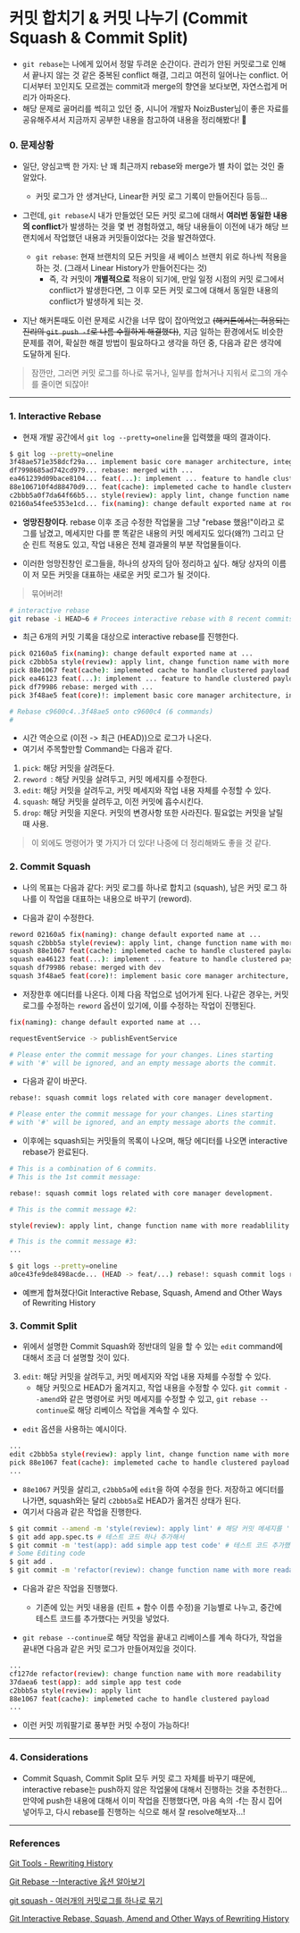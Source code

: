 # 커밋 합치기 & 커밋 나누기 (Commit Squash & Commit Split)

- `git rebase`는 나에게 있어서 정말 두려운 순간이다. 관리가 안된 커밋로그로 인해서 끝나지 않는 것 같은 중복된 conflict 해결, 그리고 여전히 일어나는 conflict. 어디서부터 꼬인지도 모르겠는 commit과 merge의 향연을 보다보면, 자연스럽게 머리가 아파온다.
- 해당 문제로 골머리를 썩히고 있던 중, 시니어 개발자 NoizBuster님이 좋은 자료를 공유해주셔서 지금까지 공부한 내용을 참고하여 내용을 정리해봤다! 🙂

### 0. 문제상황

- 일단, 양심고백 한 가지: 난 꽤 최근까지 rebase와 merge가 별 차이 없는 것인 줄 알았다. 
    - 커밋 로그가 안 생겨난다, Linear한 커밋 로그 기록이 만들어진다 등등...

- 그런데, `git rebase`시 내가 만들었던 모든 커밋 로그에 대해서 **여러번 동일한 내용의 conflict**가 발생하는 것을 몇 번 경험하였고, 해당 내용들이 이전에 내가 해당 브랜치에서 작업했던 내용과 커밋들이었다는 것을 발견하였다.
    - `git rebase`: 현재 브랜치의 모든 커밋을 새 베이스 브랜치 위로 하나씩 적용을 하는 것. (그래서 Linear History가 만들어진다는 것)
        - 즉, 각 커밋이 **개별적으로** 적용이 되기에, 만일 일정 시점의 커밋 로그에서 conflict가 발생한다면, 그 이후 모든 커밋 로그에 대해서 동일한 내용의 conflict가 발생하게 되는 것.

- 지난 해커톤때도 이런 문제로 시간을 너무 많이 잡아먹었고 ~~(해커톤에서는 허용되는 진리의 `git push -f`로 나름 수월하게 해결했다)~~, 지금 일하는 환경에서도 비슷한 문제를 겪어, 확실한 해결 방법이 필요하다고 생각을 하던 중, 다음과 같은 생각에 도달하게 된다.

> 잠깐만, 그러면 커밋 로그를 하나로 묶거나, 일부를 합쳐거나 지워서 로그의 개수를 줄이면 되잖아!


---
### 1. Interactive Rebase
- 현재 개발 공간에서 `git log --pretty=oneline`을 입력했을 때의 결과이다.

```bash
$ git log --pretty=oneline
3f48ae571e358dcf29a... implement basic core manager architecture, integrate with redis mq.
df7998685ad742cd979... rebase: merged with ...
ea461239d09bace8104... feat(...): implement ... feature to handle clustered payload
88e106710f4d88470d9... feat(cache): implemeted cache to handle clustered payload
c2bbb5a0f7da64f66b5... style(review): apply lint, change function name with more readablility
02160a54fee5353e1cd... fix(naming): change default exported name at root.controller.ts

```
- **엉망진창이다**. rebase 이후 조금 수정한 작업물을 그냥 "rebase 했음!"이라고 로그를 남겼고, 메세지만 다를 뿐 똑같은 내용의 커밋 메세지도 있다(왜?!) 그리고 단순 린트 적용도 있고, 작업 내용은 전체 결과물의 부분 작업물들이다.

- 이러한 엉망진창인 로그들을, 하나의 상자의 담아 정리하고 싶다. 해당 상자의 이름이 저 모든 커밋을 대표하는 새로운 커밋 로그가 될 것이다.

> 묶어버려!
```bash
# interactive rebase
git rebase -i HEAD~6 # Procees interactive rebase with 8 recent commits.
```
- 최근 6개의 커밋 기록을 대상으로 interactive rebase를 진행한다.

```bash
pick 02160a5 fix(naming): change default exported name at ...
pick c2bbb5a style(review): apply lint, change function name with more readablility
pick 88e1067 feat(cache): implemeted cache to handle clustered payload
pick ea46123 feat(...): implement ... feature to handle clustered payload
pick df79986 rebase: merged with ...
pick 3f48ae5 feat(core)!: implement basic core manager architecture, integrate with redis mq.

# Rebase c9600c4..3f48ae5 onto c9600c4 (6 commands)
#

```
- 시간 역순으로 (이전 -> 최근 (HEAD))으로 로그가 나온다.
- 여기서 주목할만할 Command는 다음과 같다.
1. `pick`: 해당 커밋을 살려둔다.
2. `reword `: 해당 커밋을 살려두고, 커밋 메세지를 수정한다.
3. `edit`: 해당 커밋을 살려두고, 커밋 메세지와 작업 내용 자체를 수정할 수 있다.
4. `squash`: 해당 커밋을 살려두고, 이전 커밋에 흡수시킨다.
5. `drop`: 해당 커밋을 지운다. 커밋의 변경사항 또한 사라진다. 필요없는 커밋을 날릴 때 사용.

> 이 외에도 명령어가 몇 가지가 더 있다! 나중에 더 정리해봐도 좋을 것 같다.

### 2. Commit Squash

- 나의 목표는 다음과 같다: 커밋 로그를 하나로 합치고 (squash), 남은 커밋 로그 하나를 이 작업을 대표하는 내용으로 바꾸기 (reword).


- 다음과 같이 수정한다.
```bash
reword 02160a5 fix(naming): change default exported name at ...
squash c2bbb5a style(review): apply lint, change function name with more readablility
squash 88e1067 feat(cache): implemeted cache to handle clustered payload
squash ea46123 feat(...): implement ... feature to handle clustered payload
squash df79986 rebase: merged with dev
squash 3f48ae5 feat(core)!: implement basic core manager architecture, integrate with redis mq.

```
- 저장한후 에디터를 나온다. 이제 다음 작업으로 넘어가게 된다. 나같은 경우는, 커밋 로그를 수정하는 `reword` 옵션이 있기에, 이를 수정하는 작업이 진행된다.

```bash
fix(naming): change default exported name at ...

requestEventService -> publishEventService

# Please enter the commit message for your changes. Lines starting
# with '#' will be ignored, and an empty message aborts the commit.

```
- 다음과 같이 바꾼다.

```bash
rebase!: squash commit logs related with core manager development.

# Please enter the commit message for your changes. Lines starting
# with '#' will be ignored, and an empty message aborts the commit.

```
- 이후에는 squash되는 커밋들의 목록이 나오며, 해당 에디터를 나오면 interactive rebase가 완료된다.

```bash
# This is a combination of 6 commits.
# This is the 1st commit message:

rebase!: squash commit logs related with core manager development.

# This is the commit message #2:

style(review): apply lint, change function name with more readablility

# This is the commit message #3:
...
```

```bash
$ git logs --pretty=oneline
a0ce43fe9de8498acde... (HEAD -> feat/...) rebase!: squash commit logs related with core manager development. 
```
- 예쁘게 합쳐졌다!Git Interactive Rebase, Squash, Amend and Other Ways of Rewriting History

### 3. Commit Split
- 위에서 설명한 Commit Squash와 정반대의 일을 할 수 있는 `edit` command에 대해서 조금 더 설명할 것이 있다.

3. `edit`: 해당 커밋을 살려두고, 커밋 메세지와 작업 내용 자체를 수정할 수 있다.
    - 해당 커밋으로 HEAD가 옮겨지고, 작업 내용을 수정할 수 있다. `git commit --amend`와 같은 명령어로 커밋 메세지를 수정할 수 있고, `git rebase --continue`로 해당 리베이스 작업을 계속할 수 있다.

- `edit` 옵션을 사용하는 예시이다.

```bash
...
edit c2bbb5a style(review): apply lint, change function name with more readablility
pick 88e1067 feat(cache): implemeted cache to handle clustered payload
...
```
- `88e1067` 커밋을 살리고, `c2bbb5a`에 `edit`을 하여 수정을 한다. 저장하고 에디터를 나가면, squash와는 달리 `c2bbb5a`로 HEAD가 옮겨진 상태가 된다.
- 여기서 다음과 같은 작업을 진행한다.
```bash
$ git commit --amend -m 'style(review): apply lint' # 해당 커밋 메세지를 '린트 적용'에 대한 내용으로 바꾸고
$ git add app.spec.ts # 테스트 코드 하나 추가해서
$ git commit -m 'test(app): add simple app test code' # 테스트 코드 추가했다는 커밋 넣고
# Some Editing code
$ git add . 
$ git commit -m 'refactor(review): change function name with more readability' # 코드 수정 후 함수 이름을 바꿨다고 남긴다.
```
- 다음과 같은 작업을 진행했다.
    - 기존에 있는 커밋 내용을 (린트 + 함수 이름 수정)을 기능별로 나누고, 중간에 테스트 코드를 추가했다는 커밋을 넣었다.

- `git rebase --continue`로 해당 작업을 끝내고 리베이스를 계속 하다가, 작업을 끝내면 다음과 같은 커밋 로그가 만들어져있을 것이다.

```bash
...
cf127de refactor(review): change function name with more readability
37daea6 test(app): add simple app test code
c2bbb5a style(review): apply lint
88e1067 feat(cache): implemeted cache to handle clustered payload
...
```
- 이런 커밋 끼워팔기로 풍부한 커밋 수정이 가능하다!
---

### 4. Considerations
- Commit Squash, Commit Split 모두 커밋 로그 자체를 바꾸기 때문에, interactive rebase는 push하지 않은 작업물에 대해서 진행하는 것을 추천한다... 만약에 push한 내용에 대해서 이미 작업을 진행했다면, 마음 속의 -f는 잠시 집어 넣어두고, 다시 rebase를 진행하는 식으로 해서 잘 resolve해보자...!

---

### References
[Git Tools - Rewriting History](https://git-scm.com/book/en/v2/Git-Tools-Rewriting-History)

[Git Rebase --Interactive 옵션 알아보기](https://wormwlrm.github.io/2020/09/03/Git-rebase-with-interactive-option.html)

[git squash - 여러개의 커밋로그를 하나로 묶기](https://meetup.nhncloud.com/posts/39)

[Git Interactive Rebase, Squash, Amend and Other Ways of Rewriting History](https://thoughtbot.com/blog/git-interactive-rebase-squash-amend-rewriting-history)